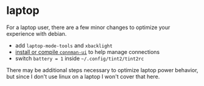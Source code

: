 
# laptop

For a laptop user, there are a few minor changes to optimize your experience with debian.

- add `laptop-mode-tools` and `xbacklight`
- [install or compile `connman-ui`](connman.md) to help manage connections
- switch `battery = 1` inside `~/.config/tint2/tint2rc`

There may be additional steps necessary to optimize laptop power behavior, but since I don't use linux on a laptop I won't cover that here.
